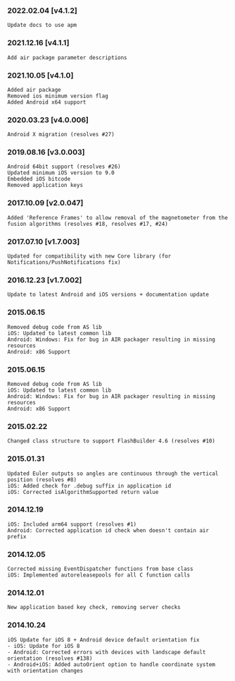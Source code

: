 ### 2022.02.04 [v4.1.2]

```
Update docs to use apm
```

### 2021.12.16 [v4.1.1]

```
Add air package parameter descriptions
```

### 2021.10.05 [v4.1.0]

```
Added air package
Removed ios minimum version flag
Added Android x64 support
```



### 2020.03.23 [v4.0.006]

```
Android X migration (resolves #27)
```


### 2019.08.16 [v3.0.003]

```
Android 64bit support (resolves #26)
Updated minimum iOS version to 9.0 
Embedded iOS bitcode
Removed application keys 
```


### 2017.10.09 [v2.0.047]

```
Added 'Reference Frames' to allow removal of the magnetometer from the fusion algorithms (resolves #18, resolves #17, #24)
```


### 2017.07.10 [v1.7.003]

```
Updated for compatibility with new Core library (for Notifications/PushNotifications fix)
```


### 2016.12.23 [v1.7.002]

```
Update to latest Android and iOS versions + documentation update
```


### 2015.06.15

```
Removed debug code from AS lib
iOS: Updated to latest common lib
Android: Windows: Fix for bug in AIR packager resulting in missing resources
Android: x86 Support
```


### 2015.06.15

```
Removed debug code from AS lib
iOS: Updated to latest common lib
Android: Windows: Fix for bug in AIR packager resulting in missing resources
Android: x86 Support
```


### 2015.02.22

```
Changed class structure to support FlashBuilder 4.6 (resolves #10)
```


### 2015.01.31

```
Updated Euler outputs so angles are continuous through the vertical position (resolves #8)
iOS: Added check for .debug suffix in application id
iOS: Corrected isAlgorithmSupported return value
```


### 2014.12.19

```
iOS: Included arm64 support (resolves #1) 
Android: Corrected application id check when doesn't contain air prefix 
```


### 2014.12.05

```
Corrected missing EventDispatcher functions from base class
iOS: Implemented autoreleasepools for all C function calls
```


### 2014.12.01

```
New application based key check, removing server checks
```


### 2014.10.24

```
iOS Update for iOS 8 + Android device default orientation fix
- iOS: Update for iOS 8
- Android: Corrected errors with devices with landscape default orientation (resolves #138)
- Android+iOS: Added autoOrient option to handle coordinate system with orientation changes
```
